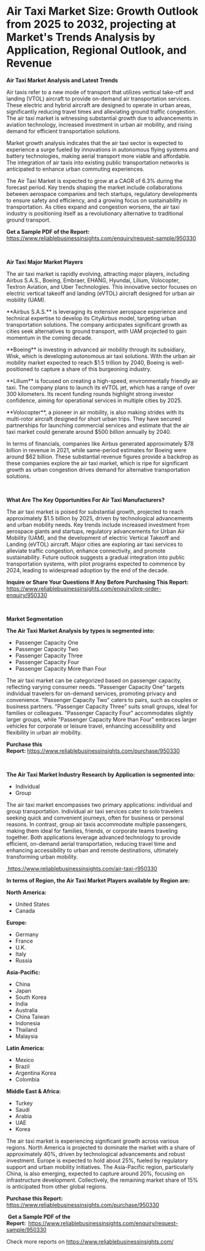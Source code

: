 <p><h1>Air Taxi Market Size: Growth Outlook from 2025 to 2032, projecting at Market's Trends Analysis by Application, Regional Outlook, and Revenue</h1></p><p><strong>Air Taxi Market Analysis and Latest Trends</strong></p>
<p><p>Air taxis refer to a new mode of transport that utilizes vertical take-off and landing (VTOL) aircraft to provide on-demand air transportation services. These electric and hybrid aircraft are designed to operate in urban areas, significantly reducing travel times and alleviating ground traffic congestion. The air taxi market is witnessing substantial growth due to advancements in aviation technology, increased investment in urban air mobility, and rising demand for efficient transportation solutions.</p><p>Market growth analysis indicates that the air taxi sector is expected to experience a surge fueled by innovations in autonomous flying systems and battery technologies, making aerial transport more viable and affordable. The integration of air taxis into existing public transportation networks is anticipated to enhance urban commuting experiences.</p><p>The Air Taxi Market is expected to grow at a CAGR of 6.3% during the forecast period. Key trends shaping the market include collaborations between aerospace companies and tech startups, regulatory developments to ensure safety and efficiency, and a growing focus on sustainability in transportation. As cities expand and congestion worsens, the air taxi industry is positioning itself as a revolutionary alternative to traditional ground transport.</p></p>
<p><strong>Get a Sample PDF of the Report:&nbsp;</strong> <a href="https://www.reliablebusinessinsights.com/enquiry/request-sample/950330?utm_campaign=2296&utm_medium=2&utm_source=Github&utm_content=ia&utm_term=05032025&utm_id=air-taxi">https://www.reliablebusinessinsights.com/enquiry/request-sample/950330</a></p>
<p>&nbsp;</p>
<p><strong>Air Taxi Major Market Players</strong></p>
<p><p>The air taxi market is rapidly evolving, attracting major players, including Airbus S.A.S., Boeing, Embraer, EHANG, Hyundai, Lilium, Volocopter, Textron Aviation, and Uber Technologies. This innovative sector focuses on electric vertical takeoff and landing (eVTOL) aircraft designed for urban air mobility (UAM).</p><p>**Airbus S.A.S.** is leveraging its extensive aerospace experience and technical expertise to develop its CityAirbus model, targeting urban transportation solutions. The company anticipates significant growth as cities seek alternatives to ground transport, with UAM projected to gain momentum in the coming decade.</p><p>**Boeing** is investing in advanced air mobility through its subsidiary, Wisk, which is developing autonomous air taxi solutions. With the urban air mobility market expected to reach $1.5 trillion by 2040, Boeing is well-positioned to capture a share of this burgeoning industry.</p><p>**Lilium** is focused on creating a high-speed, environmentally friendly air taxi. The company plans to launch its eVTOL jet, which has a range of over 300 kilometers. Its recent funding rounds highlight strong investor confidence, aiming for operational services in multiple cities by 2025.</p><p>**Volocopter**, a pioneer in air mobility, is also making strides with its multi-rotor aircraft designed for short urban trips. They have secured partnerships for launching commercial services and estimate that the air taxi market could generate around $500 billion annually by 2040.</p><p>In terms of financials, companies like Airbus generated approximately $78 billion in revenue in 2021, while same-period estimates for Boeing were around $62 billion. These substantial revenue figures provide a backdrop as these companies explore the air taxi market, which is ripe for significant growth as urban congestion drives demand for alternative transportation solutions.</p></p>
<p>&nbsp;</p>
<p><strong>What Are The Key Opportunities For Air Taxi Manufacturers?</strong></p>
<p><p>The air taxi market is poised for substantial growth, projected to reach approximately $1.5 billion by 2025, driven by technological advancements and urban mobility needs. Key trends include increased investment from aerospace giants and startups, regulatory advancements for Urban Air Mobility (UAM), and the development of electric Vertical Takeoff and Landing (eVTOL) aircraft. Major cities are exploring air taxi services to alleviate traffic congestion, enhance connectivity, and promote sustainability. Future outlook suggests a gradual integration into public transportation systems, with pilot programs expected to commence by 2024, leading to widespread adoption by the end of the decade.</p></p>
<p><strong>Inquire or Share Your Questions If Any Before Purchasing This Report:</strong> <a href="https://www.reliablebusinessinsights.com/enquiry/pre-order-enquiry/950330?utm_campaign=2296&utm_medium=2&utm_source=Github&utm_content=ia&utm_term=05032025&utm_id=air-taxi">https://www.reliablebusinessinsights.com/enquiry/pre-order-enquiry/950330</a></p>
<p>&nbsp;</p>
<p><strong>Market Segmentation</strong></p>
<p><strong>The Air Taxi Market Analysis by types is segmented into:</strong></p>
<p><ul><li>Passenger Capacity One</li><li>Passenger Capacity Two</li><li>Passenger Capacity Three</li><li>Passenger Capacity Four</li><li>Passenger Capacity More than Four</li></ul></p>
<p><p>The air taxi market can be categorized based on passenger capacity, reflecting varying consumer needs. "Passenger Capacity One" targets individual travelers for on-demand services, promoting privacy and convenience. "Passenger Capacity Two" caters to pairs, such as couples or business partners. "Passenger Capacity Three" suits small groups, ideal for families or colleagues. "Passenger Capacity Four" accommodates slightly larger groups, while "Passenger Capacity More than Four" embraces larger vehicles for corporate or leisure travel, enhancing accessibility and flexibility in urban air mobility.</p></p>
<p><strong>Purchase this Report:&nbsp;</strong><a href="https://www.reliablebusinessinsights.com/purchase/950330?utm_campaign=2296&utm_medium=2&utm_source=Github&utm_content=ia&utm_term=05032025&utm_id=air-taxi">https://www.reliablebusinessinsights.com/purchase/950330</a></p>
<p>&nbsp;</p>
<p><strong>The Air Taxi Market Industry Research by Application is segmented into:</strong></p>
<p><ul><li>Individual</li><li>Group</li></ul></p>
<p><p>The air taxi market encompasses two primary applications: individual and group transportation. Individual air taxi services cater to solo travelers seeking quick and convenient journeys, often for business or personal reasons. In contrast, group air taxis accommodate multiple passengers, making them ideal for families, friends, or corporate teams traveling together. Both applications leverage advanced technology to provide efficient, on-demand aerial transportation, reducing travel time and enhancing accessibility to urban and remote destinations, ultimately transforming urban mobility.</p></p>
<p><a href="https://www.reliablebusinessinsights.com/air-taxi-r950330?utm_campaign=2296&utm_medium=2&utm_source=Github&utm_content=ia&utm_term=05032025&utm_id=air-taxi">&nbsp;https://www.reliablebusinessinsights.com/air-taxi-r950330</a></p>
<p><strong>In terms of Region, the Air Taxi Market Players available by Region are:</strong></p>
<p>
    <p> <strong> North America: </strong>
        <ul>
            <li>United States</li>
            <li>Canada</li>
        </ul>
        </p> 
    <p> <strong> Europe: </strong>
        <ul>
            <li>Germany</li>
            <li>France</li>
            <li>U.K.</li>
            <li>Italy</li>
            <li>Russia</li>
        </ul>
        </p> 
    <p> <strong> Asia-Pacific: </strong>
        <ul>
            <li>China</li>
            <li>Japan</li>
            <li>South Korea</li>
            <li>India</li>
            <li>Australia</li>
            <li>China Taiwan</li>
            <li>Indonesia</li>
            <li>Thailand</li>
            <li>Malaysia</li>
        </ul>
        </p> 
    <p> <strong> Latin America: </strong>
        <ul>
            <li>Mexico</li>
            <li>Brazil</li>
            <li>Argentina Korea</li>
            <li>Colombia</li>
        </ul>
        </p> 
    <p> <strong> Middle East & Africa: </strong>
        <ul>
            <li>Turkey</li>
            <li>Saudi</li>
            <li>Arabia</li>
            <li>UAE</li>
            <li>Korea</li>
        </ul>
    </p>
    </p>
<p><p>The air taxi market is experiencing significant growth across various regions. North America is projected to dominate the market with a share of approximately 40%, driven by technological advancements and robust investment. Europe is expected to hold about 25%, fueled by regulatory support and urban mobility initiatives. The Asia-Pacific region, particularly China, is also emerging, expected to capture around 20%, focusing on infrastructure development. Collectively, the remaining market share of 15% is anticipated from other global regions.</p></p>
<p><strong>Purchase this Report: </strong><a href="https://www.reliablebusinessinsights.com/purchase/950330?utm_campaign=2296&utm_medium=2&utm_source=Github&utm_content=ia&utm_term=05032025&utm_id=air-taxi">https://www.reliablebusinessinsights.com/purchase/950330</a></p>
<p>&nbsp;<strong>Get a Sample PDF of the Report:&nbsp;&nbsp;</strong><a href="https://www.reliablebusinessinsights.com/enquiry/request-sample/950330?utm_campaign=2296&utm_medium=2&utm_source=Github&utm_content=ia&utm_term=05032025&utm_id=air-taxi">https://www.reliablebusinessinsights.com/enquiry/request-sample/950330</a></p>
<p><strong></strong></p>
<p>Check more reports on <a href="https://www.reliablebusinessinsights.com/?utm_campaign=2296&utm_medium=2&utm_source=Github&utm_content=ia&utm_term=05032025&utm_id=air-taxi">https://www.reliablebusinessinsights.com/</a></p>